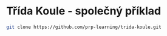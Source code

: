 # Třída Koule - společný příklad
```bash
git clone https://github.com/prp-learning/trida-koule.git
```


